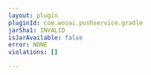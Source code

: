 ```yaml
---
layout: plugin
pluginId: com.wosai.pushservice.gradle
jarSha1: INVALID
isJarAvailable: false
error: NONE
violations: []

---
```


